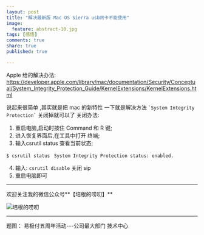 ```yaml
---
layout: post
title: "解决最新版 Mac OS Sierra usb网卡不能使用"
image:
  feature: abstract-10.jpg
tags: [感悟]
comments: true
share: true
published: true

---
```

Apple 给的解决办法:
<https://developer.apple.com/library/mac/documentation/Security/Conceptual/System_Integrity_Protection_Guide/KernelExtensions/KernelExtensions.html>


说起来很简单 ,其实就是把 mac 的新特性  一下就是解决方法
`` `System Integrity Protection` `` 关闭掉就可以了
关闭办法:

1. 重启电脑,启动时按住 Command 和 R 键;
2. 进入恢复界面后,在工具中打开 终端;
3. 输入csrutil status 查看当前状态;

`` $ csrutil status ``
``	System Integrity Protection status: enabled. ``

4. 输入: 
`` csrutil disable ``   关闭 sip 
5. 重启电脑即可


---
欢迎关注我的微信公众号**【培根的唠叨】**

![培根的唠叨](http://pic.yupoo.com/peigen123_v/FlH0GKmz/12EiFV.jpg)

---
题图： 易极付五周年活动---公司最大部门 技术中心
